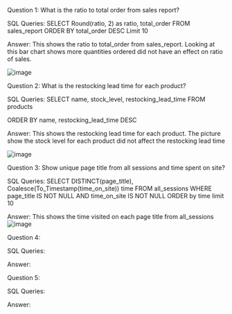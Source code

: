 Question 1: What is the ratio to total order from sales report?

SQL Queries: 
SELECT Round(ratio, 2) as ratio, total_order FROM sales_report
ORDER BY total_order DESC
Limit 10

Answer: 
This shows the ratio to total_order from sales_report.
Looking at this bar chart shows more quantities ordered did not have an effect on ratio of sales.


![image](https://github.com/Ayiwoma/SQL-Project/assets/141646278/878e30c0-ccbc-44b8-8f6a-6b022c6db0e7)




Question 2: What is the restocking lead time for each product?

SQL Queries: 
SELECT  name,  stock_level, restocking_lead_time FROM products

ORDER BY name,  restocking_lead_time DESC

Answer:
This shows the restocking lead time for each product.
The picture show the stock level for each product did not affect the restocking lead time


![image](https://github.com/Ayiwoma/SQL-Project/assets/141646278/58e45a19-8877-4a13-86ac-65942da04cc4)



Question 3: Show unique page title from all sessions and time spent on site?

SQL Queries: 
SELECT  DISTINCT(page_title), Coalesce(To_Timestamp(time_on_site)) time FROM all_sessions
WHERE page_title IS NOT NULL AND time_on_site IS NOT NULL
ORDER by time 
limit 10


Answer: This shows the time visited on each page title from all_sessions
![image](https://github.com/Ayiwoma/SQL-Project/assets/141646278/dae7691b-0a09-4b36-a70f-3c611a58e414)





Question 4: 

SQL Queries:

Answer:



Question 5: 

SQL Queries:

Answer:
